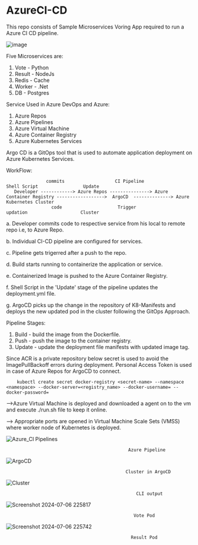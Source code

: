 # AzureCI-CD
This repo consists of Sample Microservices Voring App required to run a Azure CI CD pipeline.

![image](https://github.com/venkatapavan2905/AzureCI-CD/assets/138016465/1e643c4a-cc6f-4876-9c2d-508e1907e4d1)


Five Microservices are:
1. Vote - Python
2. Result - NodeJs
3. Redis - Cache
4. Worker - .Net
5. DB - Postgres

Service Used in Azure DevOps and Azure:
1. Azure Repos
2. Azure Pipelines
3. Azure Virtual Machine
4. Azure Container Registry
5. Azure Kubernetes Services

Argo CD is a GitOps tool that is used to automate application deployment on Azure Kubernetes Services.

WorkFlow:

           
                   commits                   CI Pipeline                                Shell Script                 Update 
       Developer ------------> Azure Repos ---------------> Azure Container Registry ------------------>  ArgoCD  --------------> Azure Kubernetes Cluster
                     code                     Trigger                                     updation                    Cluster


a. Developer commits code to respective service from his local to remote repo i.e, to Azure Repo.

b. Individual CI-CD pipeline are configured for services.

c. Pipeline gets trigerred after a push to the repo.

d. Build starts running to containerize the application or service.

e. Containerized Image is pushed to the Azure Container Registry.

f. Shell Script in the 'Update' stage of the pipeline updates the deployment.yml file.

g. ArgoCD picks up the change in the repository of K8-Manifests and deploys the new updated pod in the cluster following the GitOps Approach.


Pipeline Stages:
1. Build - build the image from the Dockerfile.
2. Push - push the image to the container registry.
3. Update - update the deployment file manifests with updated image tag.


Since ACR is a private repository below secret is used to avoid the ImagePullBackoff errors during deployment. Personal Access Token is used in case of Azure Repos for ArgoCD to connect.

        kubectl create secret docker-registry <secret-name> --namespace <namespace> --docker-server=<registry_name> --docker-username= --docker-password=


-->Azure Virtual Machine is deployed and downloaded a agent on to the vm and execute ./run.sh file to keep it online.

--> Appropriate ports are opened in Virtual Machine Scale Sets (VMSS) where worker node of Kubernetes is deployed.

![Azure_CI Pipelines](https://github.com/venkatapavan2905/AzureCI-CD/assets/138016465/5747b318-23f0-4e53-963c-d89eb13fe625)


                                                  Azure Pipeline



![ArgoCD](https://github.com/venkatapavan2905/AzureCI-CD/assets/138016465/f4110b9b-fd4a-456e-87aa-5a5e3d3a0677)


                                                 Cluster in ArgoCD

  ![Cluster](https://github.com/venkatapavan2905/AzureCI-CD/assets/138016465/9a116fbf-5861-4140-9ceb-970a36284064)


                                                     CLI output

![Screenshot 2024-07-06 225817](https://github.com/venkatapavan2905/AzureCI-CD/assets/138016465/cd1abe65-bbb8-4a9f-ba85-557ef5789208)


                                                    Vote Pod


![Screenshot 2024-07-06 225742](https://github.com/venkatapavan2905/AzureCI-CD/assets/138016465/b3abd630-09b6-43f7-95cf-aef9876255bc)


                                                   Result Pod




